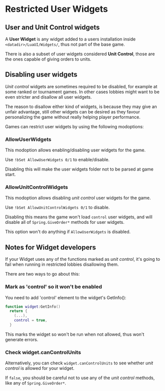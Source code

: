# Restricted User Widgets

## User and Unit Control widgets

A **User Widget** is any widget added to a users installation inside `<datadir>/LuaUI/Widgets/`, thus not part of the base game.

There is also a subset of user widgets considered **Unit Control**, those are the ones capable of giving orders to units. 

## Disabling user widgets

*Unit control* widgets are sometimes required to be disabled, for example at some ranked or tournament games. In other cases lobbies might want to be even stricter and disallow all user widgets.

The reason to disallow either kind of widgets, is because they may give an unfair advantage, still other widgets can be desired as they favour personalizing the game without really helping player performance.

Games can restrict user widgets by using the following modoptions:

### AllowUserWidgets

This modoption allows enabling/disabling user widgets for the game.

Use `!bSet AllowUserWidgets 0/1` to enable/disable.

Disabling this will make the user widgets folder not to be parsed at game start.

### AllowUnitControlWidgets

This modoption allows disabling *unit control* user widgets for the game.

Use `!bSet AllowUnitControlWidgets 0/1` to disable.

Disabling this means the game won't load `control` user widgets, and will disable all of `Spring.GiveOrder*` methods for user widgets.

This option won't do anything if `AllowUserWidgets` is disabled.

## Notes for Widget developers

If your Widget uses any of the functions marked as *unit control*, it's going to fail when running in restricted lobbies disallowing them.

There are two ways to go about this:

### Mark as 'control' so it won't be enabled

You need to add 'control' element to the widget's GetInfo():

```lua
function widget:GetInfo()
  return {
    (...),
    control = true,
  }
```

This marks the widget so won't be run when not allowed, thus won't generate errors.

### Check widget.canControlUnits

Alternatively, you can check `widget.canControlUnits` to see whether *unit control* is allowed for your widget.

If `false`, you should be careful not to use any of the *unit control* methods, like any of `Spring.GiveOrder*`.

